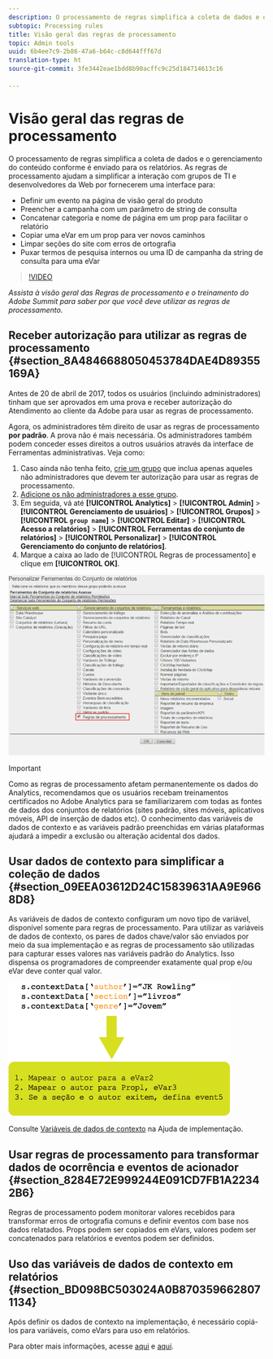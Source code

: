 ```yaml
---
description: O processamento de regras simplifica a coleta de dados e o gerenciamento do conteúdo conforme é enviado para os relatórios.
subtopic: Processing rules
title: Visão geral das regras de processamento
topic: Admin tools
uuid: 6b4ee7c9-2b86-47a6-b64c-c8d644fff67d
translation-type: ht
source-git-commit: 3fe3442eae1bdd8b90acffc9c25d184714613c16

---
```



# Visão geral das regras de processamento

O processamento de regras simplifica a coleta de dados e o gerenciamento do conteúdo conforme é enviado para os relatórios. As regras de processamento ajudam a simplificar a interação com grupos de TI e desenvolvedores da Web por fornecerem uma interface para:

* Definir um evento na página de visão geral do produto
* Preencher a campanha com um parâmetro de string de consulta
* Concatenar categoria e nome de página em um prop para facilitar o relatório
* Copiar uma eVar em um prop para ver novos caminhos
* Limpar seções do site com erros de ortografia
* Puxar termos de pesquisa internos ou uma ID de campanha da string de consulta para uma eVar

>[!VIDEO](https://tv.adobe.com/embed/1181/16506/)

*Assista à visão geral das Regras de processamento e o treinamento do Adobe Summit para saber por que você deve utilizar as regras de processamento.*

## Receber autorização para utilizar as regras de processamento {#section_8A4846688050453784DAE4D89355169A}

Antes de 20 de abril de 2017, todos os usuários (incluindo administradores) tinham que ser aprovados em uma prova e receber autorização do Atendimento ao cliente da Adobe para usar as regras de processamento.

Agora, os administradores têm direito de usar as regras de processamento **por padrão**. A prova não é mais necessária. Os administradores também podem conceder esses direitos a outros usuários através da interface de Ferramentas administrativas. Veja como:

1. Caso ainda não tenha feito, [crie um grupo](/help/admin/user-management2/c-user-groups/groups.md) que inclua apenas aqueles não administradores que devem ter autorização para usar as regras de processamento.
1. [Adicione os não administradores a esse grupo](/help/admin/user-management2/c-user-management/t-add-user-to-group.md).
1. Em seguida, vá até **[!UICONTROL Analytics]** > **[!UICONTROL Admin]** > **[!UICONTROL Gerenciamento de usuários]** > **[!UICONTROL Grupos]** > **[!UICONTROL `group name`]** > **[!UICONTROL Editar]** > **[!UICONTROL Acesso a relatórios]** > **[!UICONTROL Ferramentas do conjunto de relatórios]** > **[!UICONTROL Personalizar]** > **[!UICONTROL Gerenciamento do conjunto de relatórios]**.
1. Marque a caixa ao lado de [!UICONTROL Regras de processamento] e clique em **[!UICONTROL OK]**.

![](assets/processing-rules.png)

>[!IMPORTANT]
>
>Como as regras de processamento afetam permanentemente os dados do Analytics, recomendamos que os usuários recebam treinamentos certificados no Adobe Analytics para se familiarizarem com todas as fontes de dados dos conjuntos de relatórios (sites padrão, sites móveis, aplicativos móveis, API de inserção de dados etc). O conhecimento das variáveis de dados de contexto e as variáveis padrão preenchidas em várias plataformas ajudará a impedir a exclusão ou alteração acidental dos dados.

## Usar dados de contexto para simplificar a coleção de dados {#section_09EEA03612D24C15839631AA9E9668D8}

As variáveis de dados de contexto configuram um novo tipo de variável, disponível somente para regras de processamento. Para utilizar as variáveis de dados de contexto, os pares de dados chave/valor são enviados por meio da sua implementação e as regras de processamento são utilizadas para capturar esses valores nas variáveis padrão do Analytics. Isso dispensa os programadores de compreender exatamente qual prop e/ou eVar deve conter qual valor.

![](assets/evar-context-map.png)

Consulte [Variáveis de dados de contexto](https://docs.adobe.com/content/help/pt-BR/analytics/implementation/vars/page-vars/contextdata.html) na Ajuda de implementação.

## Usar regras de processamento para transformar dados de ocorrência e eventos de acionador {#section_8284E72E999244E091CD7FB1A22342B6}

Regras de processamento podem monitorar valores recebidos para transformar erros de ortografia comuns e definir eventos com base nos dados relatados. Props podem ser copiados em eVars, valores podem ser concatenados para relatórios e eventos podem ser definidos.

## Uso das variáveis de dados de contexto em relatórios {#section_BD098BC503024A0B8703596628071134}

Após definir os dados de contexto na implementação, é necessário copiá-los para variáveis, como eVars para uso em relatórios.

Para obter mais informações, acesse [aqui](/help/admin/admin/c-processing-rules/processing-rules-examples/processing-rules-copy-context-data.md) e [aqui](/help/admin/admin/c-processing-rules/processing-rules-examples/processing-rules-copy-context-data-event.md).
